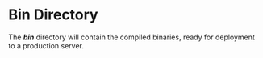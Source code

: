 # Bin Directory

The ***bin*** directory will contain the compiled binaries, ready for deployment to a production server.